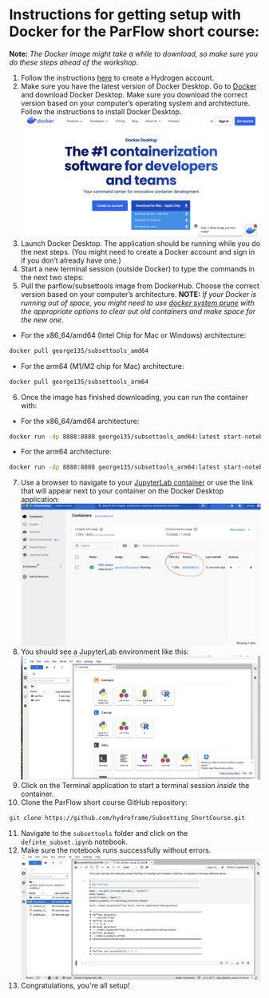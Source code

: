 # Instructions for getting setup with Docker for the ParFlow short course:

**Note:** *The Docker image might take a while to download, so make sure you do these steps ahead of the workshop.*

  1.  Follow the instructions [here](https://hydroframesubsettools.readthedocs.io/en/latest/getting_started.html#creating-a-hydrogen-hydroframe-hydrodata-account-and-registering-a-pin) to create a Hydrogen account.
  2.	Make sure you have the latest version of Docker Desktop. Go to [Docker](https://www.docker.com/products/docker-desktop/) and download Docker Desktop. Make sure you download the correct version based on your computer’s operating system and architecture. Follow the instructions to install Docker Desktop. ![alt text](https://github.com/hydroframe/Subsetting_ShortCourse/blob/main/images/Docker.png)
  3.	Launch Docker Desktop. The application should be running while you do the next steps. (You might need to create a Docker account and sign in if you don’t already have one.)
  4.	Start a new terminal session (outside Docker) to type the commands in the next two steps:
  5.	Pull the parflow/subsettools image from DockerHub. Choose the correct version based on your computer’s architecture.
**NOTE:** *If your Docker is running out of space, you might need to use [docker system prune](https://docs.docker.com/engine/reference/commandline/system_prune/) with the appropriate options to clear out old containers and make space for the new one.*
- For the x86_64/amd64 (Intel Chip for Mac or Windows) architecture:
```bash
docker pull george135/subsettools_amd64
```
- For the arm64 (M1/M2 chip for Mac) architecture:
```bash
docker pull george135/subsettools_arm64
```
  6. Once the image has finished downloading, you can run the container with:
- For the x86_64/amd64 architecture:
```bash
docker run -dp 8888:8888 george135/subsettools_amd64:latest start-notebook.sh --NotebookApp.token=''
```
- For the arm64 architecture:
```bash
docker run -dp 8888:8888 george135/subsettools_arm64:latest start-notebook.sh --NotebookApp.token=''
```
  7. Use a browser to navigate to your [JupyterLab container](http://localhost:8888/lab?) or use the link that will appear next to your container on the Docker Desktop application: ![alt text](https://github.com/hydroframe/Subsetting_ShortCourse/blob/main/images/Docker2.png)
  8. You should see a JupyterLab environment like this: ![alt text](https://github.com/hydroframe/Subsetting_ShortCourse/blob/main/images/Docker3.png)
  9. Click on the Terminal application to start a terminal session *inside* the container.
 10. Clone the ParFlow short course GitHub repository:
```bash
git clone https://github.com/hydroframe/Subsetting_ShortCourse.git
```
 11. Navigate to the `subsettools` folder and click on the `definte_subset.ipynb` notebook.
 12. Make sure the notebook runs successfully without errors. ![alt text](https://github.com/hydroframe/Subsetting_ShortCourse/blob/main/images/Docker4.png)
 13. Congratulations, you're all setup!
